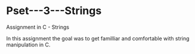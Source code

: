 # Pset---3---Strings
Assignment in C - Strings  

In this assignment the goal was to get familliar and comfortable with string manipulation in C.
